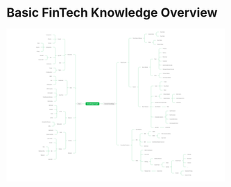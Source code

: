 # Basic FinTech Knowledge Overview

![fixed income fintech knowledge](../assets/images/fintech-knowledge.png)
